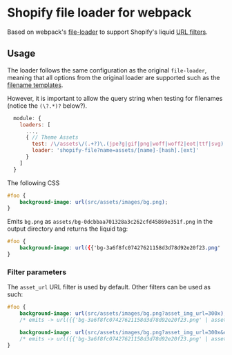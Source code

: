 # Shopify file loader for webpack

Based on webpack's [file-loader](https://github.com/webpack/file-loader) to support Shopify's liquid [URL filters](https://help.shopify.com/themes/liquid/filters/url-filters).

## Usage

The loader follows the same configuration as the original `file-loader`, meaning that all options from the original loader are supported such as the [filename templates](https://github.com/webpack/file-loader#filename-templates).

However, it is important to allow the query string when testing for filenames (notice the `(\?.*)?` below?).

```js
  module: {
    loaders: [
      ...,
      { // Theme Assets
        test: /\/assets\/(.+?)\.(jpe?g|gif|png|woff|woff2|eot|ttf|svg)(\?.*)?$/,
        loader: 'shopify-file?name=assets/[name]-[hash].[ext]'
      }
    ]
  }
```

The following CSS

```css
#foo {
    background-image: url(src/assets/images/bg.png);
}
```

Emits `bg.png` as `assets/bg-0dcbbaa701328a3c262cfd45869e351f.png` in the output directory and returns the liquid tag:

```css
#foo {
    background-image: url({{'bg-3a6f8fc07427621158d3d78d92e20f23.png' | asset_url}});
}
```

### Filter parameters

The `asset_url` URL filter is used by default. Other filters can be used as such:

```css
#foo {
    background-image: url(src/assets/images/bg.png?asset_img_url=300x);
    /* emits -> url({{'bg-3a6f8fc07427621158d3d78d92e20f23.png' | asset_img_url: '300x'}}) */

    background-image: url(src/assets/images/bg.png?asset_img_url=300x&crop=bottom);
    /* emits -> url({{'bg-3a6f8fc07427621158d3d78d92e20f23.png' | asset_img_url: '300x', crop: 'bottom'}}) */
}
```